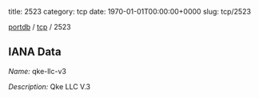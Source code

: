 title: 2523
category: tcp
date: 1970-01-01T00:00:00+0000
slug: tcp/2523

[portdb](/) / [tcp](/category/tcp.html) / 2523


## IANA Data

_Name:_ qke-llc-v3

_Description:_ Qke LLC V.3

